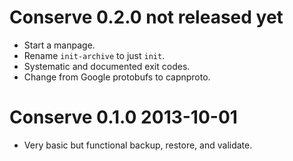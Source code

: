 Conserve 0.2.0 not released yet
===============================

* Start a manpage.
* Rename `init-archive` to just `init`.
* Systematic and documented exit codes.
* Change from Google protobufs to capnproto.

Conserve 0.1.0 2013-10-01
=========================

* Very basic but functional backup, restore, and validate.
